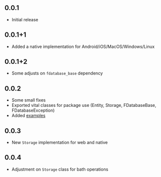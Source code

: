 ## 0.0.1

* Initial release

## 0.0.1+1

* Added a native implementation for Android/iOS/MacOS/Windows/Linux

## 0.0.1+2

* Some adjusts on `fdatabase_base` dependency

## 0.0.2

* Some small fixes
* Exported vital classes for package use (Entity, Storage, FDatabaseBase, FDatabaseException)
* Added [examples](https://pub.dev/packages/fdatabase/example)

## 0.0.3

* New `Storage` implementation for web and native	

## 0.0.4

* Adjustment on `Storage` class for bath operations
